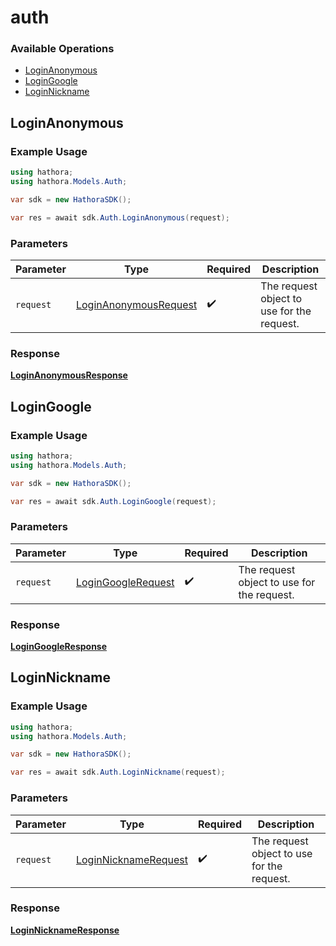 # auth

### Available Operations

* [LoginAnonymous](#loginanonymous)
* [LoginGoogle](#logingoogle)
* [LoginNickname](#loginnickname)

## LoginAnonymous

### Example Usage

```csharp
using hathora;
using hathora.Models.Auth;

var sdk = new HathoraSDK();

var res = await sdk.Auth.LoginAnonymous(request);
```

### Parameters

| Parameter                                                           | Type                                                                | Required                                                            | Description                                                         |
| ------------------------------------------------------------------- | ------------------------------------------------------------------- | ------------------------------------------------------------------- | ------------------------------------------------------------------- |
| `request`                                                           | [LoginAnonymousRequest](../../Models/Auth/LoginAnonymousRequest.md) | :heavy_check_mark:                                                  | The request object to use for the request.                          |


### Response

**[LoginAnonymousResponse](../../Models/Auth/LoginAnonymousResponse.md)**


## LoginGoogle

### Example Usage

```csharp
using hathora;
using hathora.Models.Auth;

var sdk = new HathoraSDK();

var res = await sdk.Auth.LoginGoogle(request);
```

### Parameters

| Parameter                                                     | Type                                                          | Required                                                      | Description                                                   |
| ------------------------------------------------------------- | ------------------------------------------------------------- | ------------------------------------------------------------- | ------------------------------------------------------------- |
| `request`                                                     | [LoginGoogleRequest](../../Models/Auth/LoginGoogleRequest.md) | :heavy_check_mark:                                            | The request object to use for the request.                    |


### Response

**[LoginGoogleResponse](../../Models/Auth/LoginGoogleResponse.md)**


## LoginNickname

### Example Usage

```csharp
using hathora;
using hathora.Models.Auth;

var sdk = new HathoraSDK();

var res = await sdk.Auth.LoginNickname(request);
```

### Parameters

| Parameter                                                         | Type                                                              | Required                                                          | Description                                                       |
| ----------------------------------------------------------------- | ----------------------------------------------------------------- | ----------------------------------------------------------------- | ----------------------------------------------------------------- |
| `request`                                                         | [LoginNicknameRequest](../../Models/Auth/LoginNicknameRequest.md) | :heavy_check_mark:                                                | The request object to use for the request.                        |


### Response

**[LoginNicknameResponse](../../Models/Auth/LoginNicknameResponse.md)**


